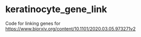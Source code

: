 # keratinocyte_gene_link
Code for linking genes for https://www.biorxiv.org/content/10.1101/2020.03.05.973271v2
